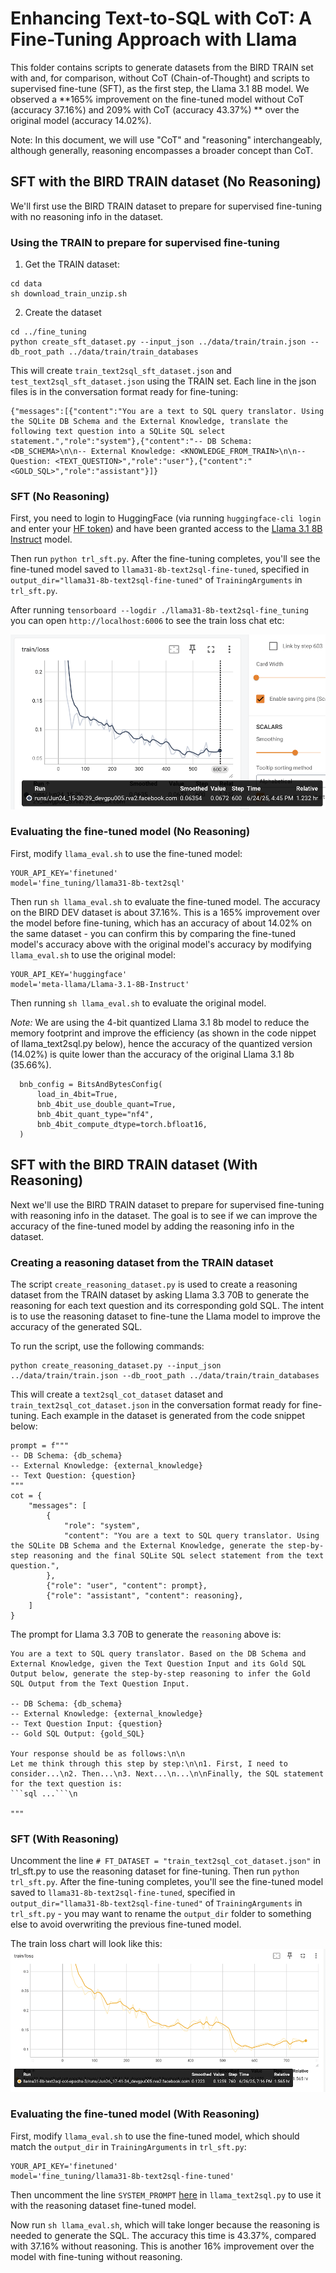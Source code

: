 # Enhancing Text-to-SQL with CoT: A Fine-Tuning Approach with Llama

This folder contains scripts to generate datasets from the BIRD TRAIN set with and, for comparison, without CoT (Chain-of-Thought) and scripts to supervised fine-tune (SFT), as the first step, the Llama 3.1 8B model. We observed a **165% improvement on the fine-tuned model without CoT (accuracy 37.16%) and 209% with CoT (accuracy 43.37%) ** over the original model (accuracy 14.02%).

Note: In this document, we will use "CoT" and "reasoning" interchangeably, although generally, reasoning encompasses a broader concept than CoT.

## SFT with the BIRD TRAIN dataset (No Reasoning)

We'll first use the BIRD TRAIN dataset to prepare for supervised fine-tuning with no reasoning info in the dataset.

### Using the TRAIN to prepare for supervised fine-tuning

1. Get the TRAIN dataset:
```
cd data
sh download_train_unzip.sh
```

2. Create the dataset

```
cd ../fine_tuning
python create_sft_dataset.py --input_json ../data/train/train.json --db_root_path ../data/train/train_databases
```

This will create `train_text2sql_sft_dataset.json` and `test_text2sql_sft_dataset.json` using the TRAIN set. Each line in the json files is in the conversation format ready for fine-tuning:

```
{"messages":[{"content":"You are a text to SQL query translator. Using the SQLite DB Schema and the External Knowledge, translate the following text question into a SQLite SQL select statement.","role":"system"},{"content":"-- DB Schema: <DB_SCHEMA>\n\n-- External Knowledge: <KNOWLEDGE_FROM_TRAIN>\n\n-- Question: <TEXT_QUESTION>","role":"user"},{"content":"<GOLD_SQL>","role":"assistant"}]}
```

### SFT (No Reasoning)

First, you need to login to HuggingFace (via running `huggingface-cli login` and enter your [HF token](https://huggingface.co/settings/tokens)) and have been granted access to the [Llama 3.1 8B Instruct](https://huggingface.co/meta-llama/Llama-3.1-8B-Instruct) model.

Then run `python trl_sft.py`. After the fine-tuning completes, you'll see the fine-tuned model saved to `llama31-8b-text2sql-fine-tuned`, specified in `output_dir="llama31-8b-text2sql-fine-tuned"` of `TrainingArguments` in `trl_sft.py`.

After running `tensorboard --logdir ./llama31-8b-text2sql-fine_tuning` you can open `http://localhost:6006` to see the train loss chat etc:

![](train_loss.png)


### Evaluating the fine-tuned model (No Reasoning)

First, modify `llama_eval.sh` to use the fine-tuned model:

```
YOUR_API_KEY='finetuned'
model='fine_tuning/llama31-8b-text2sql'
```

Then run `sh llama_eval.sh` to evaluate the fine-tuned model. The accuracy on the BIRD DEV dataset is about 37.16%. This is a 165% improvement over the model before fine-tuning, which has an accuracy of about 14.02% on the same dataset - you can confirm this by comparing the fine-tuned model's accuracy above with the original model's accuracy by modifying `llama_eval.sh` to use the original model:

```
YOUR_API_KEY='huggingface'
model='meta-llama/Llama-3.1-8B-Instruct'
```

Then running `sh llama_eval.sh` to evaluate the original model.

*Note:* We are using the 4-bit quantized Llama 3.1 8b model to reduce the memory footprint and improve the efficiency (as shown in the code nippet of llama_text2sql.py below), hence the accuracy of the quantized version (14.02%) is quite lower than the accuracy of the original Llama 3.1 8b (35.66%).

```
  bnb_config = BitsAndBytesConfig(
      load_in_4bit=True,
      bnb_4bit_use_double_quant=True,
      bnb_4bit_quant_type="nf4",
      bnb_4bit_compute_dtype=torch.bfloat16,
  )
```

## SFT with the BIRD TRAIN dataset (With Reasoning)

Next we'll use the BIRD TRAIN dataset to prepare for supervised fine-tuning with reasoning info in the dataset. The goal is to see if we can improve the accuracy of the fine-tuned model by adding the reasoning info in the dataset.

### Creating a reasoning dataset from the TRAIN dataset

The script `create_reasoning_dataset.py` is used to create a reasoning dataset from the TRAIN dataset by asking Llama 3.3 70B to generate the reasoning for each text question and its corresponding gold SQL. The intent is to use the reasoning dataset to fine-tune the Llama model to improve the accuracy of the generated SQL.

To run the script, use the following commands:
```
python create_reasoning_dataset.py --input_json ../data/train/train.json --db_root_path ../data/train/train_databases
```

This will create a `text2sql_cot_dataset` dataset and `train_text2sql_cot_dataset.json` in the conversation format ready for fine-tuning. Each example in the dataset is generated from the code snippet below:

```
prompt = f"""
-- DB Schema: {db_schema}
-- External Knowledge: {external_knowledge}
-- Text Question: {question}
"""
cot = {
    "messages": [
        {
            "role": "system",
            "content": "You are a text to SQL query translator. Using the SQLite DB Schema and the External Knowledge, generate the step-by-step reasoning and the final SQLite SQL select statement from the text question.",
        },
        {"role": "user", "content": prompt},
        {"role": "assistant", "content": reasoning},
    ]
}
```

The prompt for Llama 3.3 70B to generate the `reasoning` above is:
```
You are a text to SQL query translator. Based on the DB Schema and External Knowledge, given the Text Question Input and its Gold SQL Output below, generate the step-by-step reasoning to infer the Gold SQL Output from the Text Question Input.

-- DB Schema: {db_schema}
-- External Knowledge: {external_knowledge}
-- Text Question Input: {question}
-- Gold SQL Output: {gold_SQL}

Your response should be as follows:\n\n
Let me think through this step by step:\n\n1. First, I need to consider...\n2. Then...\n3. Next...\n...\n\nFinally, the SQL statement for the text question is:
```sql ...```\n

"""
```

### SFT (With Reasoning)

Uncomment the line `# FT_DATASET = "train_text2sql_cot_dataset.json"` in trl_sft.py to use the reasoning dataset for fine-tuning. Then run `python trl_sft.py`. After the fine-tuning completes, you'll see the fine-tuned model saved to `llama31-8b-text2sql-fine-tuned`, specified in `output_dir="llama31-8b-text2sql-fine-tuned"` of `TrainingArguments` in `trl_sft.py` - you may want to rename the `output_dir` folder to something else to avoid overwriting the previous fine-tuned model.

The train loss chart will look like this:
![](train_loss_cot.png)

### Evaluating the fine-tuned model (With Reasoning)

First, modify `llama_eval.sh` to use the fine-tuned model, which should match the `output_dir` in `TrainingArguments` in `trl_sft.py`:

```
YOUR_API_KEY='finetuned'
model='fine_tuning/llama31-8b-text2sql-fine-tuned'
```

Then uncomment the line `SYSTEM_PROMPT` [here](https://github.com/meta-llama/llama-cookbook/blob/text2sql/end-to-end-use-cases/coding/text2sql/eval/llama_text2sql.py#L31) in `llama_text2sql.py` to use it with the reasoning dataset fine-tuned model.

Now run `sh llama_eval.sh`, which will take longer because the reasoning is needed to generate the SQL. The accuracy this time is 43.37%, compared with 37.16% without reasoning. This is another 16% improvement over the model with fine-tuning without reasoning.
